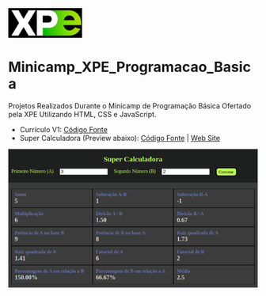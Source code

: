 <a href="https://www.xpeducacao.com.br/">
  <img src="./img/xpe_logo.jpeg" alt="site XPE" width="149" height="60" />
</a>


# Minicamp_XPE_Programacao_Basica
Projetos Realizados Durante o Minicamp de Programação Básica Ofertado pela XPE Utilizando HTML, CSS e JavaScript.


- Currículo V1: [Código Fonte](https://github.com/vinitg96/Minicamp_XPE_Programacao_Basica/tree/main/curriculo-v1)
- Super Calculadora (Preview abaixo): [Código Fonte](https://github.com/vinitg96/Minicamp_XPE_Programacao_Basica/tree/main/super_calculadora) | [Web Site](https://super-calculadora-xpe-vinicius.netlify.app/)

<a href="https://super-calculadora-xpe-vinicius.netlify.app/">
  <img src="./img/super_calculadora.png" alt="Web Site da Aplicação" width="" height="" />
</a>


